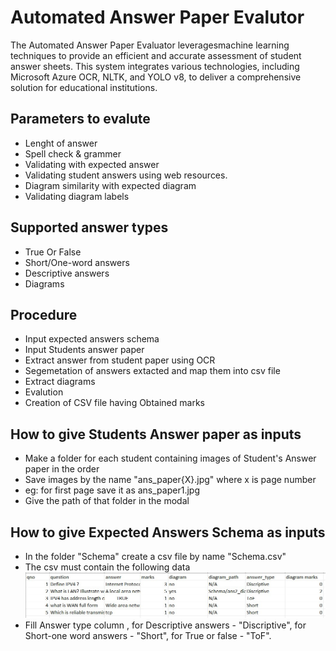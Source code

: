 
# Automated Answer Paper Evalutor

The Automated Answer Paper Evaluator leveragesmachine learning techniques to provide an efficient and accurate assessment of student answer sheets. This system integrates various technologies, including Microsoft Azure OCR, NLTK, and YOLO v8, to deliver a comprehensive solution for educational institutions.

## Parameters to evalute
- Lenght of answer
- Spell check & grammer
- Validating with expected answer
- Validating student answers using web resources.
- Diagram similarity with expected diagram
- Validating diagram labels

## Supported answer types
- True Or False
- Short/One-word answers
- Descriptive answers
- Diagrams


## Procedure 
- Input expected answers schema
- Input Students answer paper
- Extract answer from student paper using OCR
- Segemetation of answers extacted and map them into csv file
- Extract diagrams
- Evalution
- Creation of CSV file having Obtained marks

## How to give Students Answer paper as inputs
- Make a folder for each student containing images of Student's Answer paper in the order
- Save images by the name "ans_paper{X}.jpg" where x is page number
- eg: for first page save it as ans_paper1.jpg
- Give the path of that folder in the modal

## How to give Expected Answers Schema as inputs
- In the folder "Schema" create a csv file by name "Schema.csv"
- The csv must contain the following data
![schema-screenshot](Schema-table-ss.jpg)
- Fill Answer type column , for Descriptive answers - "Discriptive", for Short-one word answers - "Short", for True or false - "ToF".








